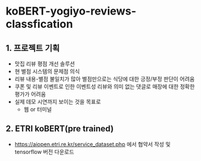 # koBERT-yogiyo-reviews-classfication

## 1. 프로젝트 기획
 - 맛집 리뷰 평점 개선 솔루션
 - 현 별점 시스템의 문제점 의식
  - 리뷰 내용-별점 불일치가 많아 별점만으로는 식당에 대한 긍정/부정 판단이 어려움
  - 쿠폰 및 리뷰 이벤트로 인한 이벤트성 리뷰와 의미 없는 댓글로 매장에 대한 정확한 평가가 어려움
 - 실제 데모 시연까지 보이는 것을 목표로
    - 웹 or 터미널

## 2. ETRI koBERT(pre trained)
 - https://aiopen.etri.re.kr/service_dataset.php 에서 협약서 작성 및 tensorflow 버전 다운로드

